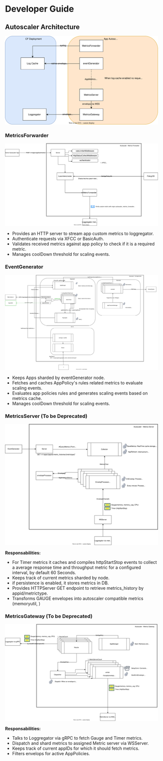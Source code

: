 # Developer Guide

## Autoscaler Architecture

![Alt text](./autoscaler.svg)



### MetricsForwarder

![Alt text](./metrics_forwarder.svg)

- Provides an HTTP server to stream app custom metrics to loggregator.
- Authenticate requests via XFCC or BasicAuth.
- Validates received metrics against app policy to check if it is a required metric.
- Manages coolDown threshold for scaling events.

### EventGenerator

![Alt text](./eventgenerator.svg)

- Keeps Apps sharded by eventGenerator node.
- Fetches and caches AppPolicy's rules related metrics to evaluate scaling events.
- Evaluates app policies rules and generates scaling events based on metrics cache.
- Manages coolDown threshold for scaling events.

### MetricsServer (To be Deprecated)

![Alt text](./metrics_server.svg)

**Responsabilities:**

- For Timer metrics it caches and compiles httpStartStop events to collect a average response time and throughput metric for a configured interval, by default 60 Seconds.
- Keeps track of current metrics sharded by node.
- if persistence is enabled, it stores metrics in DB.
- Provides HTTPServer GET endpoint to retrieve metrics_history by appid/metrictype.
- Transforms GAUGE envelopes into autoscaler compatible metrics (memoryutil, )

### MetricsGateway (To be Deprecated)

![Alt text](./metrics_gateway.svg)

**Responsabilities:**

- Talks to Loggregator via gRPC to fetch Gauge and Timer metrics.
- Dispatch and shard metrics to assigned Metric server via WSServer.
- Keeps track of current appIDs for which it should fetch metrics.
- Filters envelops for active AppPolicies.

